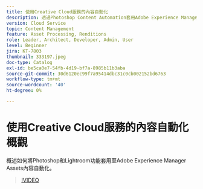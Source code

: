 ```yaml
---
title: 使用Creative Cloud服務的內容自動化
description: 透過Photoshop Content Automation套用Adobe Experience Manager Assets和Lightroom功能。
version: Cloud Service
topic: Content Management
feature: Asset Processing, Renditions
role: Leader, Architect, Developer, Admin, User
level: Beginner
jira: KT-7803
thumbnail: 333197.jpeg
doc-type: Catalog
exl-id: be5ca0e7-54fb-4d19-bf7a-8985b11b3aba
source-git-commit: 30d6120ec99f7a95414dbc31c0cb002152bd6763
workflow-type: tm+mt
source-wordcount: '40'
ht-degree: 0%

---
```


# 使用Creative Cloud服務的內容自動化概觀

概述如何將Photoshop和Lightroom功能套用至Adobe Experience Manager Assets內容自動化。

>[!VIDEO](https://video.tv.adobe.com/v/333197?quality=12&learn=on)
